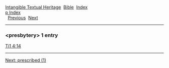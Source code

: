 [Intangible Textual Heritage](../../index)  [Bible](../index) 
[Index](index)   
[p Index](_p_)  
  [Previous](c08786)  [Next](c08788) 

------------------------------------------------------------------------

### &lt;presbytery&gt; 1 entry

[Ti1 4:14](../kjv/ti1004.htm#014)  

------------------------------------------------------------------------

[Next: prescribed (1)](c08788)
